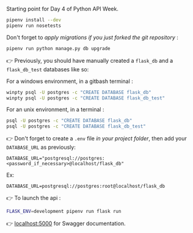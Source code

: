 Starting point for Day 4 of Python API Week.

```bash
pipenv install --dev
pipenv run nosetests
```

Don't forget to *apply migrations if you just forked the git repository* :
```bash
pipenv run python manage.py db upgrade
```

:point_right: Previously, you should have manually created a `flask_db` and a `flask_db_test` databases like so:

For a windows environment, in a gitbash terminal :
```bash
winpty psql -U postgres -c "CREATE DATABASE flask_db"
winpty psql -U postgres -c "CREATE DATABASE flask_db_test"
```

For an unix environment, in a terminal :
```bash
psql -U postgres -c "CREATE DATABASE flask_db"
psql -U postgres -c "CREATE DATABASE flask_db_test"
```

:point_right: Don't forget to create a `.env` file *in your project folder*, then add your `DATABASE_URL` as previously:
```
DATABASE_URL="postgresql://postgres:<password_if_necessary>@localhost/flask_db"
```

Ex:
```
DATABASE_URL=postgresql://postgres:root@localhost/flask_db
```

:point_right: To launch the api :

```bash
FLASK_ENV=development pipenv run flask run
```

:point_right: [localhost:5000](http://localhost:5000) for Swagger documentation.

